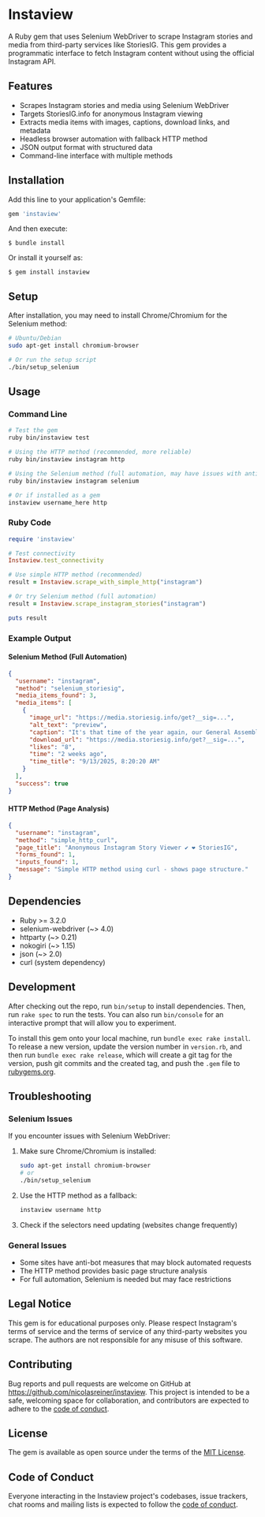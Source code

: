 # Instaview

A Ruby gem that uses Selenium WebDriver to scrape Instagram stories and media from third-party services like StoriesIG. This gem provides a programmatic interface to fetch Instagram content without using the official Instagram API.

## Features

- Scrapes Instagram stories and media using Selenium WebDriver
- Targets StoriesIG.info for anonymous Instagram viewing
- Extracts media items with images, captions, download links, and metadata
- Headless browser automation with fallback HTTP method
- JSON output format with structured data
- Command-line interface with multiple methods

## Installation

Add this line to your application's Gemfile:

```ruby
gem 'instaview'
```

And then execute:

    $ bundle install

Or install it yourself as:

    $ gem install instaview

## Setup

After installation, you may need to install Chrome/Chromium for the Selenium method:

```bash
# Ubuntu/Debian
sudo apt-get install chromium-browser

# Or run the setup script
./bin/setup_selenium
```

## Usage

### Command Line

```bash
# Test the gem
ruby bin/instaview test

# Using the HTTP method (recommended, more reliable)
ruby bin/instaview instagram http

# Using the Selenium method (full automation, may have issues with anti-bot measures)
ruby bin/instaview instagram selenium

# Or if installed as a gem
instaview username_here http
```

### Ruby Code

```ruby
require 'instaview'

# Test connectivity
Instaview.test_connectivity

# Use simple HTTP method (recommended)
result = Instaview.scrape_with_simple_http("instagram")

# Or try Selenium method (full automation)
result = Instaview.scrape_instagram_stories("instagram")

puts result
```

### Example Output

#### Selenium Method (Full Automation)
```json
{
  "username": "instagram",
  "method": "selenium_storiesig",
  "media_items_found": 3,
  "media_items": [
    {
      "image_url": "https://media.storiesig.info/get?__sig=...",
      "alt_text": "preview",
      "caption": "It's that time of the year again, our General Assembly is here! ✨",
      "download_url": "https://media.storiesig.info/get?__sig=...",
      "likes": "8",
      "time": "2 weeks ago",
      "time_title": "9/13/2025, 8:20:20 AM"
    }
  ],
  "success": true
}
```

#### HTTP Method (Page Analysis)
```json
{
  "username": "instagram",
  "method": "simple_http_curl",
  "page_title": "Anonymous Instagram Story Viewer ✔️ ❤️ StoriesIG",
  "forms_found": 1,
  "inputs_found": 1,
  "message": "Simple HTTP method using curl - shows page structure."
}
```

## Dependencies

- Ruby >= 3.2.0
- selenium-webdriver (~> 4.0)
- httparty (~> 0.21)
- nokogiri (~> 1.15)
- json (~> 2.0)
- curl (system dependency)

## Development

After checking out the repo, run `bin/setup` to install dependencies. Then, run `rake spec` to run the tests. You can also run `bin/console` for an interactive prompt that will allow you to experiment.

To install this gem onto your local machine, run `bundle exec rake install`. To release a new version, update the version number in `version.rb`, and then run `bundle exec rake release`, which will create a git tag for the version, push git commits and the created tag, and push the `.gem` file to [rubygems.org](https://rubygems.org).

## Troubleshooting

### Selenium Issues

If you encounter issues with Selenium WebDriver:

1. Make sure Chrome/Chromium is installed:
   ```bash
   sudo apt-get install chromium-browser
   # or
   ./bin/setup_selenium
   ```

2. Use the HTTP method as a fallback:
   ```bash
   instaview username http
   ```

3. Check if the selectors need updating (websites change frequently)

### General Issues

- Some sites have anti-bot measures that may block automated requests
- The HTTP method provides basic page structure analysis
- For full automation, Selenium is needed but may face restrictions

## Legal Notice

This gem is for educational purposes only. Please respect Instagram's terms of service and the terms of service of any third-party websites you scrape. The authors are not responsible for any misuse of this software.

## Contributing

Bug reports and pull requests are welcome on GitHub at https://github.com/nicolasreiner/instaview. This project is intended to be a safe, welcoming space for collaboration, and contributors are expected to adhere to the [code of conduct](https://github.com/nicolasreiner/instaview/blob/master/CODE_OF_CONDUCT.md).

## License

The gem is available as open source under the terms of the [MIT License](https://opensource.org/licenses/MIT).

## Code of Conduct

Everyone interacting in the Instaview project's codebases, issue trackers, chat rooms and mailing lists is expected to follow the [code of conduct](https://github.com/nicolasreiner/instaview/blob/master/CODE_OF_CONDUCT.md).